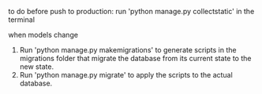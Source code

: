 to do before push to production:
run 'python manage.py collectstatic' in the terminal

when models change
1. Run 'python manage.py makemigrations' to generate scripts in the migrations folder that migrate the database from its current state to the new state.
2. Run 'python manage.py migrate' to apply the scripts to the actual database.